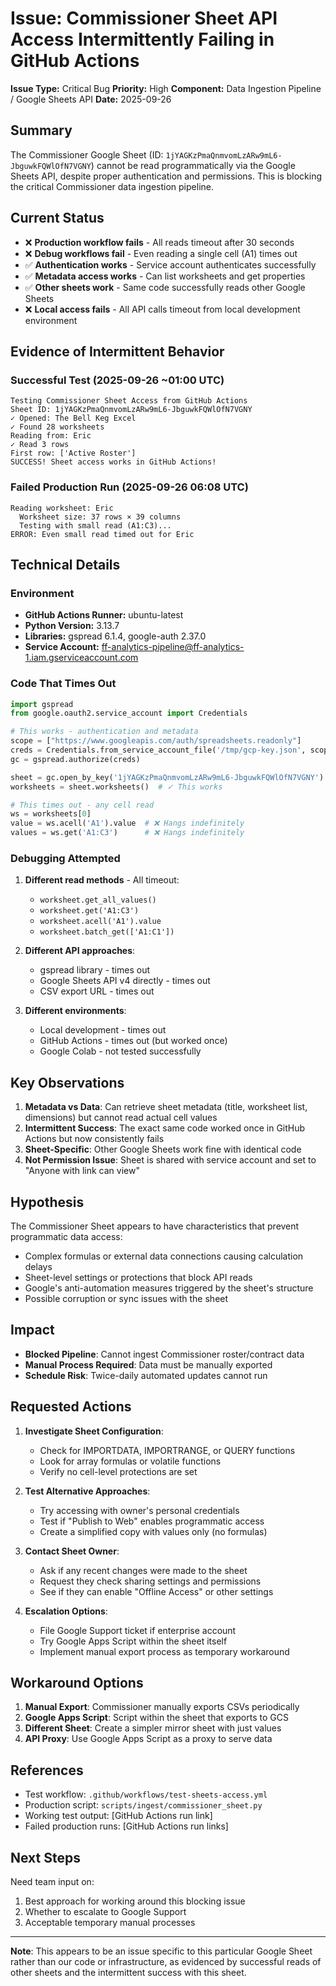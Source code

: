 # Issue: Commissioner Sheet API Access Intermittently Failing in GitHub Actions

**Issue Type:** Critical Bug
**Priority:** High
**Component:** Data Ingestion Pipeline / Google Sheets API
**Date:** 2025-09-26

## Summary

The Commissioner Google Sheet (ID: `1jYAGKzPmaQnmvomLzARw9mL6-JbguwkFQWlOfN7VGNY`) cannot be read programmatically via the Google Sheets API, despite proper authentication and permissions. This is blocking the critical Commissioner data ingestion pipeline.

## Current Status

- ❌ **Production workflow fails** - All reads timeout after 30 seconds
- ❌ **Debug workflows fail** - Even reading a single cell (A1) times out
- ✅ **Authentication works** - Service account authenticates successfully
- ✅ **Metadata access works** - Can list worksheets and get properties
- ✅ **Other sheets work** - Same code successfully reads other Google Sheets
- ❌ **Local access fails** - All API calls timeout from local development environment

## Evidence of Intermittent Behavior

### Successful Test (2025-09-26 ~01:00 UTC)

```
Testing Commissioner Sheet Access from GitHub Actions
Sheet ID: 1jYAGKzPmaQnmvomLzARw9mL6-JbguwkFQWlOfN7VGNY
✓ Opened: The Bell Keg Excel
✓ Found 28 worksheets
Reading from: Eric
✓ Read 3 rows
First row: ['Active Roster']
SUCCESS! Sheet access works in GitHub Actions!
```

### Failed Production Run (2025-09-26 06:08 UTC)

```
Reading worksheet: Eric
  Worksheet size: 37 rows × 39 columns
  Testing with small read (A1:C3)...
ERROR: Even small read timed out for Eric
```

## Technical Details

### Environment

- **GitHub Actions Runner:** ubuntu-latest
- **Python Version:** 3.13.7
- **Libraries:** gspread 6.1.4, google-auth 2.37.0
- **Service Account:** ff-analytics-pipeline@ff-analytics-1.iam.gserviceaccount.com

### Code That Times Out

```python
import gspread
from google.oauth2.service_account import Credentials

# This works - authentication and metadata
scope = ["https://www.googleapis.com/auth/spreadsheets.readonly"]
creds = Credentials.from_service_account_file('/tmp/gcp-key.json', scopes=scope)
gc = gspread.authorize(creds)

sheet = gc.open_by_key('1jYAGKzPmaQnmvomLzARw9mL6-JbguwkFQWlOfN7VGNY')
worksheets = sheet.worksheets()  # ✓ This works

# This times out - any cell read
ws = worksheets[0]
value = ws.acell('A1').value  # ❌ Hangs indefinitely
values = ws.get('A1:C3')      # ❌ Hangs indefinitely
```

### Debugging Attempted

1. **Different read methods** - All timeout:

   - `worksheet.get_all_values()`
   - `worksheet.get('A1:C3')`
   - `worksheet.acell('A1').value`
   - `worksheet.batch_get(['A1:C1'])`

1. **Different API approaches**:

   - gspread library - times out
   - Google Sheets API v4 directly - times out
   - CSV export URL - times out

1. **Different environments**:

   - Local development - times out
   - GitHub Actions - times out (but worked once)
   - Google Colab - not tested successfully

## Key Observations

1. **Metadata vs Data**: Can retrieve sheet metadata (title, worksheet list, dimensions) but cannot read actual cell values
1. **Intermittent Success**: The exact same code worked once in GitHub Actions but now consistently fails
1. **Sheet-Specific**: Other Google Sheets work fine with identical code
1. **Not Permission Issue**: Sheet is shared with service account and set to "Anyone with link can view"

## Hypothesis

The Commissioner Sheet appears to have characteristics that prevent programmatic data access:

- Complex formulas or external data connections causing calculation delays
- Sheet-level settings or protections that block API reads
- Google's anti-automation measures triggered by the sheet's structure
- Possible corruption or sync issues with the sheet

## Impact

- **Blocked Pipeline**: Cannot ingest Commissioner roster/contract data
- **Manual Process Required**: Data must be manually exported
- **Schedule Risk**: Twice-daily automated updates cannot run

## Requested Actions

1. **Investigate Sheet Configuration**:

   - Check for IMPORTDATA, IMPORTRANGE, or QUERY functions
   - Look for array formulas or volatile functions
   - Verify no cell-level protections are set

1. **Test Alternative Approaches**:

   - Try accessing with owner's personal credentials
   - Test if "Publish to Web" enables programmatic access
   - Create a simplified copy with values only (no formulas)

1. **Contact Sheet Owner**:

   - Ask if any recent changes were made to the sheet
   - Request they check sharing settings and permissions
   - See if they can enable "Offline Access" or other settings

1. **Escalation Options**:

   - File Google Support ticket if enterprise account
   - Try Google Apps Script within the sheet itself
   - Implement manual export process as temporary workaround

## Workaround Options

1. **Manual Export**: Commissioner manually exports CSVs periodically
1. **Google Apps Script**: Script within the sheet that exports to GCS
1. **Different Sheet**: Create a simpler mirror sheet with just values
1. **API Proxy**: Use Google Apps Script as a proxy to serve data

## References

- Test workflow: `.github/workflows/test-sheets-access.yml`
- Production script: `scripts/ingest/commissioner_sheet.py`
- Working test output: \[GitHub Actions run link\]
- Failed production runs: \[GitHub Actions run links\]

## Next Steps

Need team input on:

1. Best approach for working around this blocking issue
1. Whether to escalate to Google Support
1. Acceptable temporary manual processes

______________________________________________________________________

**Note**: This appears to be an issue specific to this particular Google Sheet rather than our code or infrastructure, as evidenced by successful reads of other sheets and the intermittent success with this sheet.
